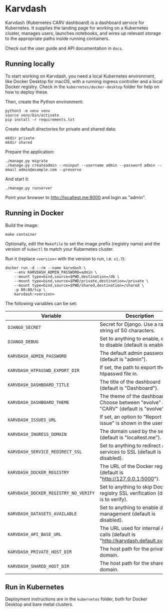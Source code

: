 # Karvdash

Karvdash (Kubernetes CARV dashboard) is a dashboard service for Kubernetes. It supplies the landing page for working on a Kubernetes cluster, manages users, launches notebooks, and wires up relevant storage to the appropriate paths inside running containers.

Check out the user guide and API documentation in `docs`.

## Running locally

To start working on Karvdash, you need a local Kubernetes environment, like Docker Desktop for macOS, with a running ingress controller and a local Docker registry. Check in the `kubernetes/docker-desktop` folder for help on how to deploy these.

Then, create the Python environment:
```
python3 -m venv venv
source venv/bin/activate
pip install -r requirements.txt
```

Create default directories for private and shared data:
```
mkdir private
mkdir shared
```

Prepare the application:
```
./manage.py migrate
./manage.py createadmin --noinput --username admin --password admin --email admin@example.com --preserve
```

And start it:
```
./manage.py runserver
```

Point your browser to http://localtest.me:8000 and login as "admin".

## Running in Docker

Build the image:
```
make container
```

Optionally, edit the `Makefile` to set the image prefix (registry name) and the version of `kubectl` to match your Kubernetes cluster.

Run it (replace `<version>` with the version to run, i.e. `v1.7`):
```
docker run -d --rm --name karvdash \
    --env KARVDASH_ADMIN_PASSWORD=admin \
    --mount type=bind,source=$PWD,destination=/db \
    --mount type=bind,source=$PWD/private,destination=/private \
    --mount type=bind,source=$PWD/shared,destination=/shared \
    -p 80:80/tcp \
    karvdash:<version>
```

The following variables can be set:

| Variable                             | Description                                                                           |
|--------------------------------------|---------------------------------------------------------------------------------------|
| `DJANGO_SECRET`                      | Secret for Django. Use a random string of 50 characters.                              |
| `DJANGO_DEBUG`                       | Set to anything to enable, empty to disable (default is enabled).                     |
| `KARVDASH_ADMIN_PASSWORD`            | The default admin password (default is "admin").                                      |
| `KARVDASH_HTPASSWD_EXPORT_DIR`       | If set, the path to export the htpasswd file in.                                      |
| `KARVDASH_DASHBOARD_TITLE`           | The title of the dashboard (default is "Dashboard").                                  |
| `KARVDASH_DASHBOARD_THEME`           | The theme of the dashboard. Choose between "evolve" and "CARV" (default is "evolve"). |
| `KARVDASH_ISSUES_URL`                | If set, an option to "Report an issue" is shown in the user menu.                     |
| `KARVDASH_INGRESS_DOMAIN`            | The domain used by the service (default is "localtest.me").                           |
| `KARVDASH_SERVICE_REDIRECT_SSL`      | Set to anything to redirect all services to SSL (default is disabled).                |
| `KARVDASH_DOCKER_REGISTRY`           | The URL of the Docker registry (default is "http://127.0.0.1:5000").                  |
| `KARVDASH_DOCKER_REGISTRY_NO_VERIFY` | Set to anything to skip Docker registry SSL verification (default is to verify).      |
| `KARVDASH_DATASETS_AVAILABLE`        | Set to anything to enable dataset management (default is disabled).                   |
| `KARVDASH_API_BASE_URL`              | The URL used for internal API calls (default is "http://karvdash.default.svc/api").   |
| `KARVDASH_PRIVATE_HOST_DIR`          | The host path for the private file domain.                                            |
| `KARVDASH_SHARED_HOST_DIR`           | The host path for the shared file domain.                                             |

## Run in Kubernetes

Deployment instructions are in the `kubernetes` folder, both for Docker Desktop and bare metal clusters.

